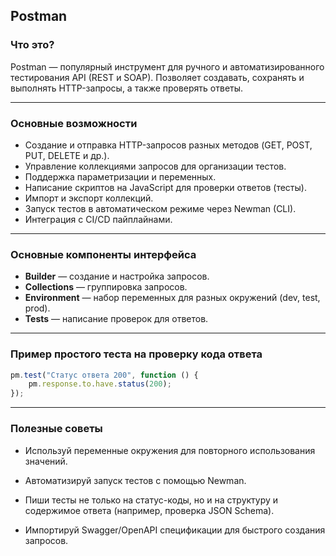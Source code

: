## Postman

### Что это?

Postman — популярный инструмент для ручного и автоматизированного тестирования API (REST и SOAP). Позволяет создавать, сохранять и выполнять HTTP-запросы, а также проверять ответы.

---

### Основные возможности

- Создание и отправка HTTP-запросов разных методов (GET, POST, PUT, DELETE и др.).  
- Управление коллекциями запросов для организации тестов.  
- Поддержка параметризации и переменных.  
- Написание скриптов на JavaScript для проверки ответов (тесты).  
- Импорт и экспорт коллекций.  
- Запуск тестов в автоматическом режиме через Newman (CLI).  
- Интеграция с CI/CD пайплайнами.

---

### Основные компоненты интерфейса

- **Builder** — создание и настройка запросов.  
- **Collections** — группировка запросов.  
- **Environment** — набор переменных для разных окружений (dev, test, prod).  
- **Tests** — написание проверок для ответов.

---

### Пример простого теста на проверку кода ответа

```javascript
pm.test("Статус ответа 200", function () {
    pm.response.to.have.status(200);
});
```

---

### Полезные советы
- Используй переменные окружения для повторного использования значений.

- Автоматизируй запуск тестов с помощью Newman.

- Пиши тесты не только на статус-коды, но и на структуру и содержимое ответа (например, проверка JSON Schema).

- Импортируй Swagger/OpenAPI спецификации для быстрого создания запросов.
